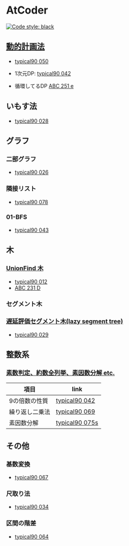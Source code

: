 # AtCoder

[![Code style: black](https://img.shields.io/badge/code%20style-black-000000.svg)](https://github.com/psf/black)

## [動的計画法](Library/DP/README.md)

- [typical90 050](typical90/050_StairJump.py)

- 1次元DP: [typical90 042](typical90/042_MultipleOf9.py)

- 循環してるDP [ABC 251 e](ABC/abc251/e/main.py)

## いもす法

- [typical90 028](typical90/028_ClutteredPaper.py)

## グラフ

### 二部グラフ

- [typical90 026](typical90/026_IndependentSetOnATree.py)

### 隣接リスト

- [typical90 078](typical90/078_EasyGraphProblem.py)

### 01-BFS

- [typical90 043](typical90/043_MazeChallengeWithLackOfSleep.py)

## 木

### [UnionFind 木](Library/UnionFind/README.md)

- [typical90 012](typical90/012_RedPainting.py)
- [ABC 231 D](ABC/abc231/d/main.py)

### セグメント木

### [遅延評価セグメント木(lazy segment tree)](Library/Segment_Tree/LazySegmentTree.md)

- [typical90 029](typical90/029_LongBricks.py)

## 整数系

### [素数判定、約数全列挙、素因数分解 etc.](Library/Math/README.md)

   |項目|link|
   | --- | --- |
   |9の倍数の性質|[typical90 042](typical90/042_MultipleOf9.py)|
   |繰り返し二乗法|[typical90 069](typical90/069_ColorfulBlocks2.py)|
   |素因数分解|[typical90 075s](typical90/075_MagicForBalls.py)|

## その他

### 基数変換

- [typical90 067](typical90/067_Base8to9.py)

### 尺取り法

- [typical90 034](typical90/034_ThereAreFewTypesOfElements.py)

### 区間の階差

- [typical90 064](typical90/064_Uplift.py)